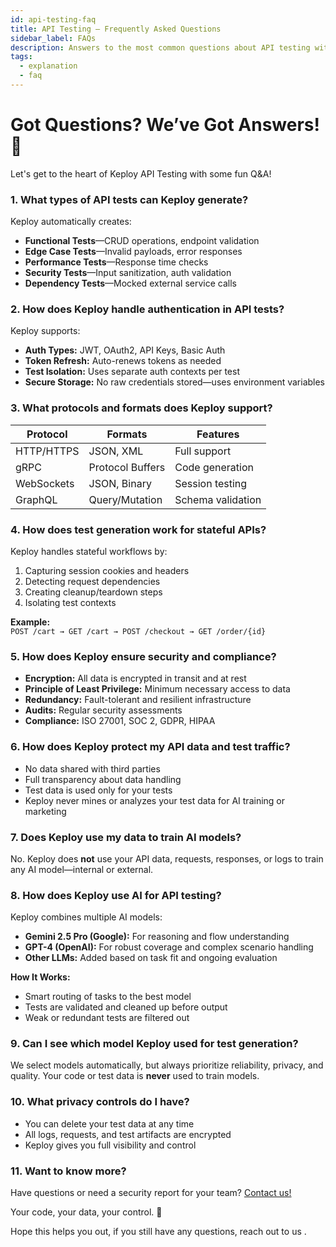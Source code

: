 ```yaml
---
id: api-testing-faq
title: API Testing – Frequently Asked Questions
sidebar_label: FAQs
description: Answers to the most common questions about API testing with Keploy.
tags:
  - explanation
  - faq
---
```


# Got Questions? We’ve Got Answers! 🚀

Let's get to the heart of Keploy API Testing with some fun Q&A!

### 1. What types of API tests can Keploy generate?

Keploy automatically creates:

- **Functional Tests**—CRUD operations, endpoint validation
- **Edge Case Tests**—Invalid payloads, error responses
- **Performance Tests**—Response time checks
- **Security Tests**—Input sanitization, auth validation
- **Dependency Tests**—Mocked external service calls

### 2. How does Keploy handle authentication in API tests?

Keploy supports:

- **Auth Types:** JWT, OAuth2, API Keys, Basic Auth
- **Token Refresh:** Auto-renews tokens as needed
- **Test Isolation:** Uses separate auth contexts per test
- **Secure Storage:** No raw credentials stored—uses environment variables

### 3. What protocols and formats does Keploy support?

| Protocol   | Formats          | Features          |
| ---------- | ---------------- | ----------------- |
| HTTP/HTTPS | JSON, XML        | Full support      |
| gRPC       | Protocol Buffers | Code generation   |
| WebSockets | JSON, Binary     | Session testing   |
| GraphQL    | Query/Mutation   | Schema validation |

### 4. How does test generation work for stateful APIs?

Keploy handles stateful workflows by:

1. Capturing session cookies and headers
2. Detecting request dependencies
3. Creating cleanup/teardown steps
4. Isolating test contexts

**Example:**  
`POST /cart → GET /cart → POST /checkout → GET /order/{id}`

### 5. How does Keploy ensure security and compliance?

- **Encryption:** All data is encrypted in transit and at rest
- **Principle of Least Privilege:** Minimum necessary access to data
- **Redundancy:** Fault-tolerant and resilient infrastructure
- **Audits:** Regular security assessments
- **Compliance:** ISO 27001, SOC 2, GDPR, HIPAA

### 6. How does Keploy protect my API data and test traffic?

- No data shared with third parties
- Full transparency about data handling
- Test data is used only for your tests
- Keploy never mines or analyzes your test data for AI training or marketing

### 7. Does Keploy use my data to train AI models?

No. Keploy does **not** use your API data, requests, responses, or logs to train any AI model—internal or external.

### 8. How does Keploy use AI for API testing?

Keploy combines multiple AI models:

- **Gemini 2.5 Pro (Google):** For reasoning and flow understanding
- **GPT-4 (OpenAI):** For robust coverage and complex scenario handling
- **Other LLMs:** Added based on task fit and ongoing evaluation

**How It Works:**

- Smart routing of tasks to the best model
- Tests are validated and cleaned up before output
- Weak or redundant tests are filtered out

### 9. Can I see which model Keploy used for test generation?

We select models automatically, but always prioritize reliability, privacy, and quality. Your code or test data is **never** used to train models.

### 10. What privacy controls do I have?

- You can delete your test data at any time
- All logs, requests, and test artifacts are encrypted
- Keploy gives you full visibility and control

### 11. Want to know more?

Have questions or need a security report for your team? [Contact us!](mailto:support@keploy.io)

Your code, your data, your control. 🔐

Hope this helps you out, if you still have any questions, reach out to us .
